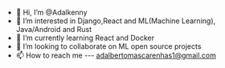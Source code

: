 - 👋 Hi, I’m @Adalkenny
- 👀 I’m interested in Django,React and ML(Machine Learning), Java/Android and Rust
- 🌱 I’m currently learning React and Docker
- 💞️ I’m looking to collaborate on ML open source projects
- 📫 How to reach me --- adalbertomascarenhas1@gmail.com

<!---
Adalkenny/Adalkenny is a ✨ special ✨ repository because its `README.md` (this file) appears on your GitHub profile.
You can click the Preview link to take a look at your changes.
--->
